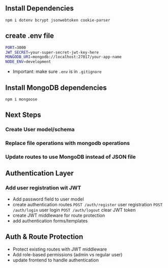 ## Install Dependencies

`npm i dotenv bcrypt jsonwebtoken cookie-parser`

## create .env file

```bash
PORT=3000
JWT_SECRET=your-super-secret-jwt-key-here
MONGODB_URI=mongodb://localhost:27017/your-app-name
NODE_ENV=development
```
- Important: make sure `.env` is in `.gitignore`

## Install MongoDB dependencies
`npm i mongoose`

## Next Steps
### Create User model/schema
### Replace file operations with mongodb operations
### Update routes to use MongoDB instead of JSON file

## Authentication Layer
### Add user registration wit JWT
- Add password field to user model
- create authentication routes
`POST /auth/register` user registration
`POST /auth/login` user login
`POST /auth/logout` clear JWT token
- create JWT middleware for route protection
- add authentication forms/templates

## Auth & Route Protection
- Protect existing routes with JWT middleware
- Add role-based permissions (admin vs regular user)
- update frontend to handle authentication